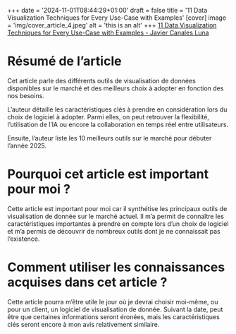 +++
date = '2024-11-01T08:44:29+01:00'
draft = false
title = '11 Data Visualization Techniques for Every Use-Case with Examples'
[cover]
    image = 'img/cover_article_4.jpeg'
    alt = 'this is an alt'
+++
[11 Data Visualization Techniques for Every Use-Case with Examples - Javier Canales Luna](https://www.datacamp.com/blog/data-visualization-techniques?dc_referrer=https%3A%2F%2Fwww.google.com%2F)
# Résumé de l’article

Cet article parle des différents outils de visualisation de données disponibles sur le marché et des meilleurs choix à adopter en fonction des nos besoins.

L’auteur détaille les caractéristiques clés à prendre en considération lors du choix de logiciel à adopter. Parmi elles, on peut retrouver la flexibilité, l’utilisation de l’IA ou encore la collaboration en temps réel entre utilisateurs.

Ensuite, l’auteur liste les 10 meilleurs outils sur le marché pour débuter l’année 2025.

# Pourquoi cet article est important pour moi ?

Cette article est important pour moi car il synthétise les principaux outils de visualisation de donnée sur le marché actuel. Il m’a permit de connaître les caractéristiques importantes à prendre en compte lors d’un choix de logiciel et m’a permis de découvrir de nombreux outils dont je ne connaissait pas l’existence.

# Comment utiliser les connaissances acquises dans cet article ?

Cette article pourra m’être utile le jour où je devrai choisir moi-même, ou pour un client, un logiciel de visualisation de donnée. Suivant la date, peut être que certaines informations seront éronées, mais les caractéristiques clés seront encore à mon avis relativement similaire.